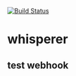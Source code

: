 [![Build Status](http://157.230.122.114:8080/buildStatus/icon?job=WindTalker%2Fmaster)](http://157.230.122.114:8080/job/WindTalker/job/master/)

# whisperer
## test webhook
###
